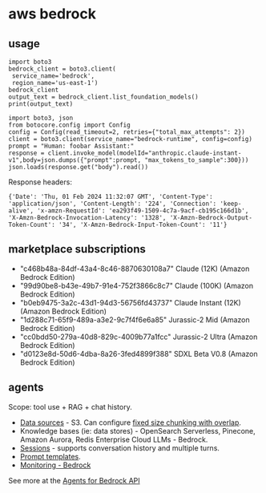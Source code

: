 # aws bedrock

## usage

```
import boto3
bedrock_client = boto3.client(
 service_name='bedrock',
 region_name='us-east-1')
bedrock_client
output_text = bedrock_client.list_foundation_models()
print(output_text)
```

```
import boto3, json
from botocore.config import Config
config = Config(read_timeout=2, retries={"total_max_attempts": 2})
client = boto3.client(service_name="bedrock-runtime", config=config)
prompt = "Human: foobar Assistant:"
response = client.invoke_model(modelId="anthropic.claude-instant-v1",body=json.dumps({"prompt":prompt, "max_tokens_to_sample":300}))
json.loads(response.get("body").read())
```

Response headers:

```
{'Date': 'Thu, 01 Feb 2024 11:32:07 GMT', 'Content-Type': 'application/json', 'Content-Length': '224', 'Connection': 'keep-alive', 'x-amzn-RequestId': 'ea293f49-1509-4c7a-9acf-cb195c166d1b', 'X-Amzn-Bedrock-Invocation-Latency': '1328', 'X-Amzn-Bedrock-Output-Token-Count': '34', 'X-Amzn-Bedrock-Input-Token-Count': '11'}
```

## marketplace subscriptions

- "c468b48a-84df-43a4-8c46-8870630108a7" Claude (12K) (Amazon Bedrock Edition)
- "99d90be8-b43e-49b7-91e4-752f3866c8c7" Claude (100K) (Amazon Bedrock Edition)
- "b0eb9475-3a2c-43d1-94d3-56756fd43737" Claude Instant (12K) (Amazon Bedrock Edition)
- "1d288c71-65f9-489a-a3e2-9c7f4f6e6a85" Jurassic-2 Mid (Amazon Bedrock Edition)
- "cc0bdd50-279a-40d8-829c-4009b77a1fcc" Jurassic-2 Ultra (Amazon Bedrock Edition)
- "d0123e8d-50d6-4dba-8a26-3fed4899f388" SDXL Beta V0.8 (Amazon Bedrock Edition)

## agents

Scope: tool use + RAG + chat history.

- [Data sources](https://docs.aws.amazon.com/bedrock/latest/APIReference/API_agent_CreateDataSource.html) - S3. Can configure [fixed size chunking with overlap](https://docs.aws.amazon.com/bedrock/latest/APIReference/API_agent_ChunkingConfiguration.html).
- Knowledge bases (ie: data stores) - OpenSearch Serverless, Pinecone, Amazon Aurora, Redis Enterprise Cloud
  LLMs - Bedrock.
- [Sessions](https://docs.aws.amazon.com/bedrock/latest/userguide/advanced-prompts.html) - supports conversation history and multiple turns.
- [Prompt templates](https://docs.aws.amazon.com/bedrock/latest/userguide/advanced-prompts.html).
- [Monitoring - Bedrock](https://docs.aws.amazon.com/bedrock/latest/userguide/model-invocation-logging.html)

See more at the [Agents for Bedrock API](https://docs.aws.amazon.com/bedrock/latest/userguide/advanced-prompts.html)

